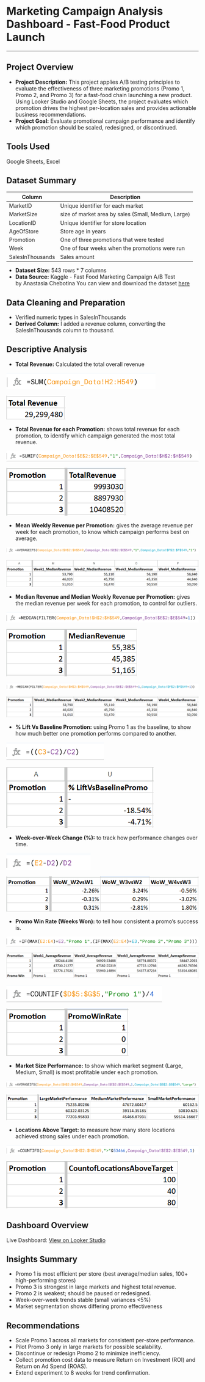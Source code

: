 # Marketing Campaign Analysis Dashboard - Fast-Food Product Launch
---
## Project Overview
- **Project Description:** This project applies A/B testing principles to evaluate the effectiveness of three marketing promotions (Promo 1, Promo 2, and Promo 3) for a fast-food chain launching a new product. Using Looker Studio and Google Sheets, the project evaluates which promotion drives the highest per-location sales and provides actionable business recommendations.
- **Project Goal:** Evaluate promotional campaign performance and identify which promotion should be scaled, redesigned, or discontinued.

## Tools Used
Google Sheets, Excel

## Dataset Summary
|Column	          | Description                                        |
|-----------------|----------------------------------------------------|
|MarketID	        | Unique identifier for each market                  |
|MarketSize	      | size of market area by sales (Small, Medium, Large)|
|LocationID	      | Unique identifier for store location               |
|AgeOfStore	      | Store age in years                                 |
|Promotion	      | One of three promotions that were tested           |
|Week             |	One of four weeks when the promotions were run     |
|SalesInThousands | Sales amount                                       |

- **Dataset Size:** 543 rows * 7 columns
- **Data Source:**  Kaggle - Fast Food Marketing Campaign A/B Test by Anastasia Chebotina
  You can view and download the dataset [here](https://github.com/Winner-Dimiri/Marketing-Campaign-Analysis-Dashboard-A-B-Testing-Looker-Studio-Google-Sheets/blob/main/Marketing%20Campaign%20Data%20-%20Campaign_Data.csv)


## Data Cleaning and Preparation
- Verified numeric types in SalesInThousands
- **Derived Column:** I added a revenue column, converting the SalesInThousands column to thousand.

## Descriptive Analysis
- **Total Revenue:** Calculated the total overall revenue

![](https://github.com/Winner-Dimiri/Marketing-Campaign-Analysis-Dashboard-A-B-Testing-Looker-Studio-Google-Sheets/blob/main/Total%20Total%20Revenue%20Function.png)

![](https://github.com/Winner-Dimiri/Marketing-Campaign-Analysis-Dashboard-A-B-Testing-Looker-Studio-Google-Sheets/blob/main/Total%20Total%20Revenue%20Output.png)

- **Total Revenue for each Promotion:** shows total revenue for each promotion, to identify which campaign generated the most total revenue.

![](https://github.com/Winner-Dimiri/Marketing-Campaign-Analysis-Dashboard-A-B-Testing-Looker-Studio-Google-Sheets/blob/main/Total%20Revenue%20Function.png)

![](https://github.com/Winner-Dimiri/Marketing-Campaign-Analysis-Dashboard-A-B-Testing-Looker-Studio-Google-Sheets/blob/main/Total%20Revenue%20Output.png)


- **Mean Weekly Revenue per Promotion:** gives the average revenue per week for each promotion, to know which campaign performs best on average.

![](https://github.com/Winner-Dimiri/Marketing-Campaign-Analysis-Dashboard-A-B-Testing-Looker-Studio-Google-Sheets/blob/main/Average%20Revenue%20Weekly%20Function.png)

![](https://github.com/Winner-Dimiri/Marketing-Campaign-Analysis-Dashboard-A-B-Testing-Looker-Studio-Google-Sheets/blob/main/Average%20Revenue%20Weekly%20Output.png)

- **Median Revenue and Median Weekly Revenue per Promotion:** gives the median revenue per week for each promotion, to control for outliers.

![](https://github.com/Winner-Dimiri/Marketing-Campaign-Analysis-Dashboard-A-B-Testing-Looker-Studio-Google-Sheets/blob/main/Median%20Revenue%20Function.png)

![](https://github.com/Winner-Dimiri/Marketing-Campaign-Analysis-Dashboard-A-B-Testing-Looker-Studio-Google-Sheets/blob/main/Median%20Revenue%20Output.png)

![](https://github.com/Winner-Dimiri/Marketing-Campaign-Analysis-Dashboard-A-B-Testing-Looker-Studio-Google-Sheets/blob/main/Median%20Weekly%20Revenue%20Function.png)

![](https://github.com/Winner-Dimiri/Marketing-Campaign-Analysis-Dashboard-A-B-Testing-Looker-Studio-Google-Sheets/blob/main/Median%20Revenue%20Weekly%20Output.png)

- **% Lift Vs Baseline Promotion:** using Promo 1 as the baseline, to show how much better one promotion performs compared to another.

![](https://github.com/Winner-Dimiri/Marketing-Campaign-Analysis-Dashboard-A-B-Testing-Looker-Studio-Google-Sheets/blob/main/Lift%20Vs%20Baseline%20Promo%20Function.png)

![](https://github.com/Winner-Dimiri/Marketing-Campaign-Analysis-Dashboard-A-B-Testing-Looker-Studio-Google-Sheets/blob/main/Lift%20Vs%20Baseline%20Promo%20Output.png)

- **Week-over-Week Change (%):** to track how performance changes over time.

![](https://github.com/Winner-Dimiri/Marketing-Campaign-Analysis-Dashboard-A-B-Testing-Looker-Studio-Google-Sheets/blob/main/Week%20Over%20Week%20Function.png)

![](https://github.com/Winner-Dimiri/Marketing-Campaign-Analysis-Dashboard-A-B-Testing-Looker-Studio-Google-Sheets/blob/main/Week%20Over%20Week%20Output.png)

- **Promo Win Rate (Weeks Won):** to tell how consistent a promo’s success is.

![](https://github.com/Winner-Dimiri/Marketing-Campaign-Analysis-Dashboard-A-B-Testing-Looker-Studio-Google-Sheets/blob/main/Promo%20Win%20Rate%20Function%201.png)

![](https://github.com/Winner-Dimiri/Marketing-Campaign-Analysis-Dashboard-A-B-Testing-Looker-Studio-Google-Sheets/blob/main/Promo%20Win%20Output%201.png)

![](https://github.com/Winner-Dimiri/Marketing-Campaign-Analysis-Dashboard-A-B-Testing-Looker-Studio-Google-Sheets/blob/main/Promo%20Win%20Rate%20Function%202.png)

![](https://github.com/Winner-Dimiri/Marketing-Campaign-Analysis-Dashboard-A-B-Testing-Looker-Studio-Google-Sheets/blob/main/Promo%20Win%20Rate%20Output.png)

- **Market Size Performance:** to show which market segment (Large, Medium, Small) is most profitable under each promotion.

![](https://github.com/Winner-Dimiri/Marketing-Campaign-Analysis-Dashboard-A-B-Testing-Looker-Studio-Google-Sheets/blob/main/Market%20Size%20Performance%20Function.png)

![](https://github.com/Winner-Dimiri/Marketing-Campaign-Analysis-Dashboard-A-B-Testing-Looker-Studio-Google-Sheets/blob/main/Market%20Size%20Performance%20Output.png)

- **Locations Above Target:** to measure how many store locations achieved strong sales under each promotion.

![](https://github.com/Winner-Dimiri/Marketing-Campaign-Analysis-Dashboard-A-B-Testing-Looker-Studio-Google-Sheets/blob/main/Locations%20Above%20Target%20Function.png)

![](https://github.com/Winner-Dimiri/Marketing-Campaign-Analysis-Dashboard-A-B-Testing-Looker-Studio-Google-Sheets/blob/main/Locations%20Above%20Target%20Output.png)

## Dashboard Overview

Live Dashboard: [View on Looker Studio](https://lookerstudio.google.com/reporting/1a947eb6-5ad5-410f-b8a4-0849ecc3bd95/page/uT5bF/edit)

## Insights Summary 
- Promo 1 is most efficient per store (best average/median sales, 100+ high-performing stores)
- Promo 3 is strongest in large markets and highest total revenue.
- Promo 2 is weakest; should be paused or redesigned.
- Week-over-week trends stable (small variances <5%)
- Market segmentation shows differing promo effectiveness

## Recommendations
- Scale Promo 1 across all markets for consistent per-store performance.
- Pilot Promo 3 only in large markets for possible scalability.
- Discontinue or redesign Promo 2 to minimize inefficiency.
- Collect promotion cost data to measure Return on Investment (ROI) and Return on Ad Spend (ROAS).
- Extend experiment to 8 weeks for trend confirmation.

